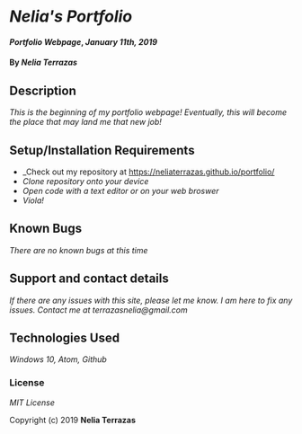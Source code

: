 # _Nelia's Portfolio_

#### _Portfolio Webpage_, _January 11th, 2019_

#### By _Nelia Terrazas_

## Description

_This is the beginning of my portfolio webpage! Eventually, this will become the place that may land me that new job!_

## Setup/Installation Requirements

* _Check out my repository at https://neliaterrazas.github.io/portfolio/
* _Clone repository onto your device_
* _Open code with a text editor or on your web broswer_
* _Viola!_


## Known Bugs

_There are no known bugs at this time_

## Support and contact details

_If there are any issues with this site, please let me know. I am here to fix any issues. Contact me at terrazasnelia@gmail.com_

## Technologies Used

_Windows 10, Atom, Github_

### License

*MIT License*

Copyright (c) 2019 **Nelia Terrazas**
